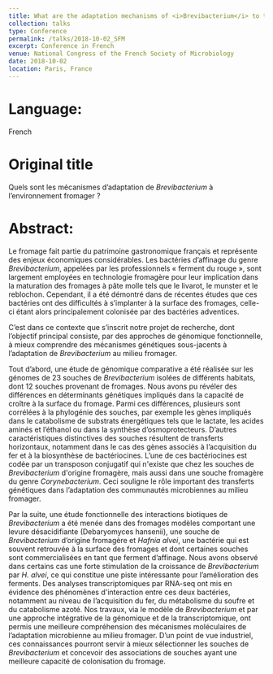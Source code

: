 ```yaml
---
title: What are the adaptation mechanisms of <i>Brevibacterium</i> to the cheese environment?
collection: talks
type: Conference
permalink: /talks/2018-10-02_SFM
excerpt: Conference in French
venue: National Congress of the French Society of Microbiology
date: 2018-10-02
location: Paris, France
---
```


# Language: 
French

# Original title
Quels sont les mécanismes d’adaptation de *Brevibacterium* à l’environnement fromager ?

# Abstract:
Le fromage fait partie du patrimoine gastronomique français et représente des enjeux économiques considérables. Les bactéries d’affinage du genre *Brevibacterium*, appelées par les professionnels « ferment du rouge », sont largement employées en technologie fromagère pour leur implication dans la maturation des fromages à pâte molle tels que le livarot, le munster et le reblochon. Cependant, il a été démontré dans de récentes études que ces bactéries ont des difficultés à s’implanter à la surface des fromages, celle-ci étant alors principalement colonisée par des bactéries adventices.

C’est dans ce contexte que s’inscrit notre projet de recherche, dont l’objectif principal consiste, par des approches de génomique fonctionnelle, à mieux comprendre des mécanismes génétiques sous-jacents à l’adaptation de *Brevibacterium* au milieu fromager.

Tout d’abord, une étude de génomique comparative a été réalisée sur les génomes de 23 souches de *Brevibacterium* isolées de différents habitats, dont 12 souches provenant de fromages. Nous avons pu révéler des différences en déterminants génétiques impliqués dans la capacité de croître à la surface du fromage. Parmi ces différences, plusieurs sont corrélées à la phylogénie des souches, par exemple les gènes impliqués dans le catabolisme de substrats énergétiques tels que le lactate, les acides aminés et l’éthanol ou dans la synthèse d’osmoprotecteurs. D’autres caractéristiques distinctives des souches résultent de transferts horizontaux, notamment dans le cas des gènes associés à l’acquisition du fer et à la biosynthèse de bactériocines. L’une de ces bactériocines est codée par un transposon conjugatif qui n'existe que chez les souches de *Brevibacterium* d'origine fromagère, mais aussi dans une souche fromagère du genre *Corynebacterium*. Ceci souligne le rôle important des transferts génétiques dans l’adaptation des communautés microbiennes au milieu fromager.

Par la suite, une étude fonctionnelle des interactions biotiques de *Brevibacterium* a été menée dans des fromages modèles comportant une levure désacidifiante (Debaryomyces hansenii), une souche de *Brevibacterium* d’origine fromagère et *Hafnia alvei*, une bactérie qui est souvent retrouvée à la surface des fromages et dont certaines souches sont commercialisées en tant que ferment d’affinage. Nous avons observé dans certains cas une forte stimulation de la croissance de *Brevibacterium* par *H. alvei*, ce qui constitue une piste intéressante pour l’amélioration des ferments. Des analyses transcriptomiques par RNA-seq ont mis en évidence des phénomènes d'interaction entre ces deux bactéries, notamment au niveau de l’acquisition du fer, du métabolisme du soufre et du catabolisme azoté. 
Nos travaux, via le modèle de *Brevibacterium* et par une approche intégrative de la génomique et de la transcriptomique, ont permis une meilleure compréhension des mécanismes moléculaires de l’adaptation microbienne au milieu fromager. D’un point de vue industriel, ces connaissances pourront servir à mieux sélectionner les souches de *Brevibacterium* et concevoir des associations de souches ayant une meilleure capacité de colonisation du fromage.

